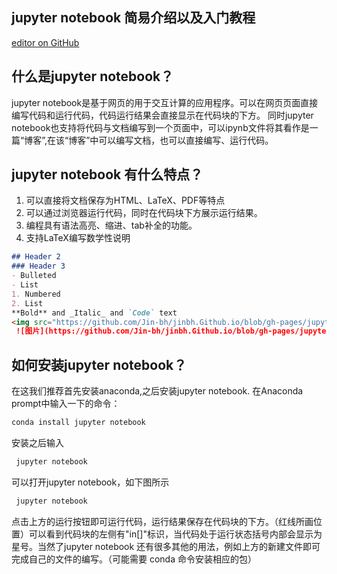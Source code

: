 ## jupyter notebook 简易介绍以及入门教程
 [editor on GitHub](https://github.com/Jin-bh/jinbh.Github.io/edit/gh-pages/index.md)
 
## 什么是jupyter notebook？
jupyter notebook是基于网页的用于交互计算的应用程序。可以在网页页面直接编写代码和运行代码，代码运行结果会直接显示在代码块的下方。
同时jupyter notebook也支持将代码与文档编写到一个页面中，可以ipynb文件将其看作是一篇“博客”,在该“博客”中可以编写文档，也可以直接编写、运行代码。 
 
## jupyter notebook 有什么特点？
1. 可以直接将文档保存为HTML、LaTeX、PDF等特点
2. 可以通过浏览器运行代码，同时在代码块下方展示运行结果。
3. 编程具有语法高亮、缩进、tab补全的功能。
4. 支持LaTeX编写数学性说明

```markdown
## Header 2
### Header 3
- Bulleted
- List
1. Numbered
2. List
**Bold** and _Italic_ and `Code` text
<img src="https://github.com/Jin-bh/jinbh.Github.io/blob/gh-pages/jupyter%20notebook1.jpg " alt="图片alt" title="图片title">
 ![图片](https://github.com/Jin-bh/jinbh.Github.io/blob/gh-pages/jupyter%20notebook1.jpg " jupyter notebook演示")
```
## 如何安装jupyter notebook？
在这我们推荐首先安装anaconda,之后安装jupyter notebook. 在Anaconda prompt中输入一下的命令：
```markdown
conda install jupyter notebook 
```
安装之后输入
```markdown
 jupyter notebook 
```
可以打开jupyter notebook，如下图所示
```markdown
 jupyter notebook 
```
点击上方的运行按钮即可运行代码，运行结果保存在代码块的下方。（红线所画位置）可以看到代码块的左侧有"in[]"标识，当代码处于运行状态括号内部会显示为星号。当然了jupyter notebook 还有很多其他的用法，例如上方的新建文件即可完成自己的文件的编写。（可能需要 conda 命令安装相应的包）
